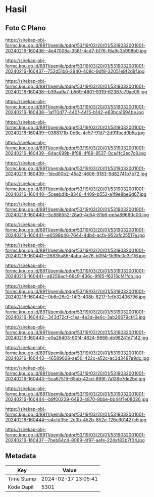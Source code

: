 # Hasil

## Foto C Plano

https://sirekap-obj-formc.kpu.go.id/8911/pemilu/pdpr/53/19/03/20/01/5319032001001-20240216-160436--4e47008a-3581-4cd7-b176-f6a9c3b998b0.jpg

https://sirekap-obj-formc.kpu.go.id/8911/pemilu/pdpr/53/19/03/20/01/5319032001001-20240216-160437--752d51b6-2940-408c-9df8-32051e9f2d9f.jpg

https://sirekap-obj-formc.kpu.go.id/8911/pemilu/pdpr/53/19/03/20/01/5319032001001-20240216-160438--b39aa9a7-b569-4801-9319-62367c79ae09.jpg

https://sirekap-obj-formc.kpu.go.id/8911/pemilu/pdpr/53/19/03/20/01/5319032001001-20240216-160438--1af70d77-440f-4415-b142-e83bca1694be.jpg

https://sirekap-obj-formc.kpu.go.id/8911/pemilu/pdpr/53/19/03/20/01/5319032001001-20240216-160439--0388171b-0b6c-4c57-91d7-2d91fbcd0b5a.jpg

https://sirekap-obj-formc.kpu.go.id/8911/pemilu/pdpr/53/19/03/20/01/5319032001001-20240216-160439--64ac699b-8f98-4f69-8537-0ca4fc3ec7c8.jpg

https://sirekap-obj-formc.kpu.go.id/8911/pemilu/pdpr/53/19/03/20/01/5319032001001-20240216-160439--1dcd00b2-45a2-4606-9183-9d82741b7b72.jpg

https://sirekap-obj-formc.kpu.go.id/8911/pemilu/pdpr/53/19/03/20/01/5319032001001-20240216-160440--5ceebd1b-8346-4409-b552-a1f9e8be6d67.jpg

https://sirekap-obj-formc.kpu.go.id/8911/pemilu/pdpr/53/19/03/20/01/5319032001001-20240216-160440--5c888552-28a0-4d54-81b6-ee5a89660c00.jpg

https://sirekap-obj-formc.kpu.go.id/8911/pemilu/pdpr/53/19/03/20/01/5319032001001-20240216-160441--e6599b46-7644-4db4-acfa-952afc25517e.jpg

https://sirekap-obj-formc.kpu.go.id/8911/pemilu/pdpr/53/19/03/20/01/5319032001001-20240216-160441--26835a86-4aba-4e76-b094-1b99c0e3c1f6.jpg

https://sirekap-obj-formc.kpu.go.id/8911/pemilu/pdpr/53/19/03/20/01/5319032001001-20240216-160441--a8258acf-66c9-436c-9f85-f6316cf41fcb.jpg

https://sirekap-obj-formc.kpu.go.id/8911/pemilu/pdpr/53/19/03/20/01/5319032001001-20240216-160442--0b8e26c2-14f3-408b-8217-1efb32406796.jpg

https://sirekap-obj-formc.kpu.go.id/8911/pemilu/pdpr/53/19/03/20/01/5319032001001-20240216-160442--343d72cf-c1ea-4a3d-8e6c-3ab26679cf43.jpg

https://sirekap-obj-formc.kpu.go.id/8911/pemilu/pdpr/53/19/03/20/01/5319032001001-20240216-160443--e0a26403-90f4-4624-9866-db98241d7142.jpg

https://sirekap-obj-formc.kpu.go.id/8911/pemilu/pdpr/53/19/03/20/01/5319032001001-20240216-160443--46589028-ae50-422c-a52c-ac3d3487e9dc.jpg

https://sirekap-obj-formc.kpu.go.id/8911/pemilu/pdpr/53/19/03/20/01/5319032001001-20240216-160443--5ca67519-65bb-42cd-899f-7a139e7de2bd.jpg

https://sirekap-obj-formc.kpu.go.id/8911/pemilu/pdpr/53/19/03/20/01/5319032001001-20240216-160444--b9f00239-6493-4870-9bbe-bb44f1e08026.jpg

https://sirekap-obj-formc.kpu.go.id/8911/pemilu/pdpr/53/19/03/20/01/5319032001001-20240216-160444--e4cfd35e-2e0b-452b-852e-126c601427c6.jpg

https://sirekap-obj-formc.kpu.go.id/8911/pemilu/pdpr/53/19/03/20/01/5319032001001-20240216-160437--7beb64c4-8069-4f97-aefe-224af83b7f04.jpg


## Metadata

| Key        | Value               |
| ---------- | ------------------- |
| Time Stamp | 2024-02-17 13:05:41 |
| Kode Dapil | 5301                |



